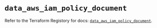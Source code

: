 # `data_aws_iam_policy_document`

Refer to the Terraform Registory for docs: [`data_aws_iam_policy_document`](https://www.terraform.io/docs/providers/aws/d/iam_policy_document).

